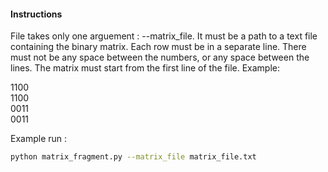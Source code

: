 #### Instructions

File takes only one arguement : --matrix_file. It must be a path to a text file containing the binary matrix. Each row must be in a separate line. There must not be any space between the numbers, or any space between the lines. The matrix must start from the first line of the file. Example:

1100\
1100\
0011\
0011

Example run : 
```bash
python matrix_fragment.py --matrix_file matrix_file.txt
```

